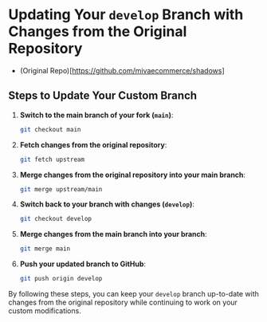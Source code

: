 # Updating Your `develop` Branch with Changes from the Original Repository

- (Original Repo)[https://github.com/mivaecommerce/shadows]

## Steps to Update Your Custom Branch

1. **Switch to the main branch of your fork (`main`)**:
   ```bash
   git checkout main
   ```

2. **Fetch changes from the original repository**:
   ```bash
   git fetch upstream
   ```

3. **Merge changes from the original repository into your main branch**:
   ```bash
   git merge upstream/main
   ```

4. **Switch back to your branch with changes (`develop`)**:
   ```bash
   git checkout develop
   ```

5. **Merge changes from the main branch into your branch**:
   ```bash
   git merge main
   ```

6. **Push your updated branch to GitHub**:
   ```bash
   git push origin develop
   ```

By following these steps, you can keep your `develop` branch up-to-date with changes from the original repository while continuing to work on your custom modifications.
